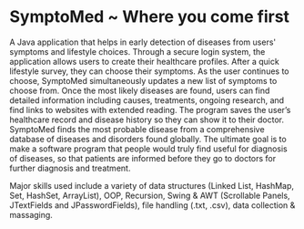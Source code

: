 # SymptoMed ~ Where you come first
A Java application that helps in early detection of diseases from users' symptoms and lifestyle choices. Through a secure login system, the application allows users to create their healthcare profiles. After a quick lifestyle survey, they can choose their symptoms. As the user continues to choose, SymptoMed simultaneously updates a new list of symptoms to choose from. Once the most likely diseases are found, users can find detailed information including causes, treatments, ongoing research, and find links to websites with extended reading. The program saves the user’s healthcare record and disease history so they can show it to their doctor. SymptoMed finds the most probable disease from a comprehensive database of diseases and disorders found globally. The ultimate goal is to make a software program that people would truly find useful for diagnosis of diseases, so that patients are informed before they go to doctors for further diagnosis and treatment.

Major skills used include a variety of data structures (Linked List, HashMap, Set, HashSet, ArrayList), OOP, Recursion, Swing & AWT (Scrollable Panels, JTextFields and JPasswordFields), file handling (.txt, .csv), data collection & massaging.

